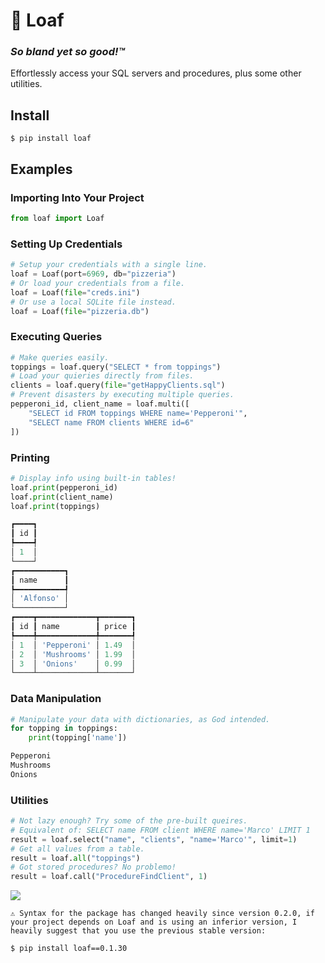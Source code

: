 # 🍞 Loaf
### *So bland yet so good!™*

Effortlessly access your SQL servers and procedures, plus some other utilities.



## Install

```
$ pip install loaf
```



## Examples

### Importing Into Your Project

```python
from loaf import Loaf
```



### Setting Up Credentials

```python
# Setup your credentials with a single line.
loaf = Loaf(port=6969, db="pizzeria")
# Or load your credentials from a file.
loaf = Loaf(file="creds.ini")
# Or use a local SQLite file instead.
loaf = Loaf(file="pizzeria.db")
```



### Executing Queries

```python
# Make queries easily.
toppings = loaf.query("SELECT * from toppings")
# Load your quieries directly from files.
clients = loaf.query(file="getHappyClients.sql")
# Prevent disasters by executing multiple queries.
pepperoni_id, client_name = loaf.multi([
    "SELECT id FROM toppings WHERE name='Pepperoni'",
    "SELECT name FROM clients WHERE id=6"
])
```



### Printing

```python
# Display info using built-in tables!
loaf.print(pepperoni_id)
loaf.print(client_name)
loaf.print(toppings)
```

```powershell
┏━━━━┓
┃ id ┃
┡━━━━┩
│ 1  │
└────┘
┏━━━━━━━━━━━┓
┃ name      ┃
┡━━━━━━━━━━━┩
│ 'Alfonso' │
└───────────┘
┏━━━━┳━━━━━━━━━━━━━┳━━━━━━━┓
┃ id ┃ name        ┃ price ┃
┡━━━━╇━━━━━━━━━━━━━╇━━━━━━━┩
│ 1  │ 'Pepperoni' │ 1.49  │
│ 2  │ 'Mushrooms' │ 1.99  │
│ 3  │ 'Onions'    │ 0.99  │
└────┴─────────────┴───────┘
```



### Data Manipulation

```python
# Manipulate your data with dictionaries, as God intended.
for topping in toppings:
    print(topping['name'])
```

````powershell
Pepperoni
Mushrooms
Onions
````



### Utilities

```python
# Not lazy enough? Try some of the pre-built queires.
# Equivalent of: SELECT name FROM client WHERE name='Marco' LIMIT 1
result = loaf.select("name", "clients", "name='Marco'", limit=1)
# Get all values from a table.
result = loaf.all("toppings")
# Got stored procedures? No problemo!
result = loaf.call("ProcedureFindClient", 1)
```



![](https://github.com/PoshoDev/Loaf/blob/main/loaf.png?raw=true)



```
⚠️ Syntax for the package has changed heavily since version 0.2.0, if your project depends on Loaf and is using an inferior version, I heavily suggest that you use the previous stable version:
```

```
$ pip install loaf==0.1.30
```

